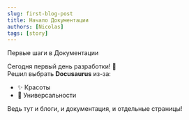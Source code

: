 ```yaml
---
slug: first-blog-post
title: Начало Документации
authors: [Nicolas]
tags: [story]
---
```


Первые шаги в Документации

<!-- truncate -->

Сегодня первый день разработки! 🎉  
Решил выбрать **Docusaurus** из-за:

- ✨ Красоты  
- 🔧 Универсальности

Ведь тут и блоги, и документация, и отдельные страницы!

